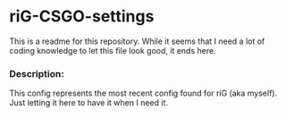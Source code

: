 # riG-CSGO-settings

This is a readme for this repository.
While it seems that I need a lot of coding knowledge to let this file look good, it ends here.




### Description:

This config represents the most recent config found for riG (aka myself).
Just letting it here to have it when I need it.
